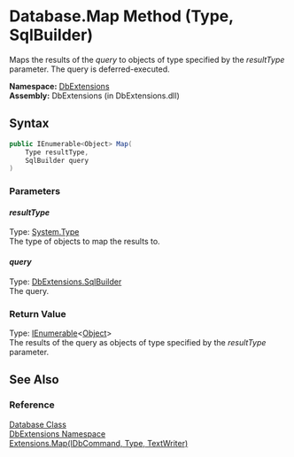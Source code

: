Database.Map Method (Type, SqlBuilder)
======================================
Maps the results of the *query* to objects of type specified by the *resultType* parameter. The query is deferred-executed.

**Namespace:** [DbExtensions][1]  
**Assembly:** DbExtensions (in DbExtensions.dll)

Syntax
------

```csharp
public IEnumerable<Object> Map(
	Type resultType,
	SqlBuilder query
)
```

### Parameters

#### *resultType*
Type: [System.Type][2]  
The type of objects to map the results to.

#### *query*
Type: [DbExtensions.SqlBuilder][3]  
The query.

### Return Value
Type: [IEnumerable][4]&lt;[Object][5]>  
The results of the query as objects of type specified by the *resultType* parameter.

See Also
--------

### Reference
[Database Class][6]  
[DbExtensions Namespace][1]  
[Extensions.Map(IDbCommand, Type, TextWriter)][7]  

[1]: ../README.md
[2]: http://msdn.microsoft.com/en-us/library/42892f65
[3]: ../SqlBuilder/README.md
[4]: http://msdn.microsoft.com/en-us/library/9eekhta0
[5]: http://msdn.microsoft.com/en-us/library/e5kfa45b
[6]: README.md
[7]: ../Extensions/Map_3.md